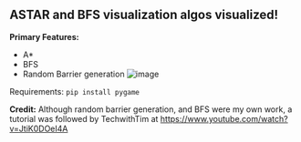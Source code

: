 ## **ASTAR and BFS visualization algos visualized!**  
**Primary Features:**  
- A*
- BFS
- Random Barrier generation
![image](https://github.com/saloxmy/ASTAR-and-BFS-algorithim-visualization/assets/105957558/22455649-55f1-40d0-93e0-d2595fc6d870)  
   
Requirements: `pip install pygame`

      
**Credit:**
Although random barrier generation, and BFS were my own work, a tutorial was followed by TechwithTim at https://www.youtube.com/watch?v=JtiK0DOeI4A
